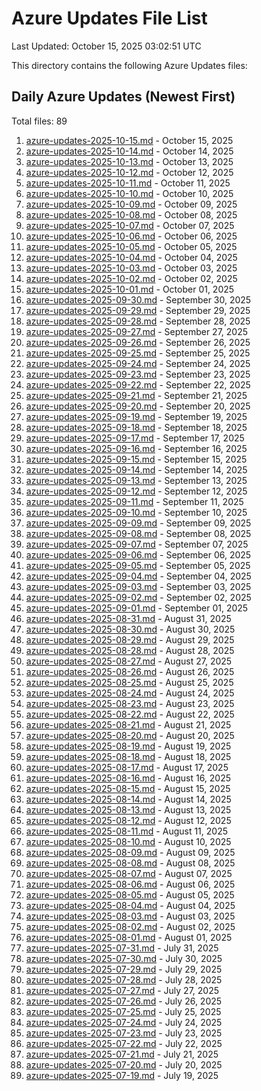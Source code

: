 # Azure Updates File List

Last Updated: October 15, 2025 03:02:51 UTC

This directory contains the following Azure Updates files:

## Daily Azure Updates (Newest First)

Total files: 89

1. [azure-updates-2025-10-15.md](./azure-updates-2025-10-15.md) - October 15, 2025
2. [azure-updates-2025-10-14.md](./azure-updates-2025-10-14.md) - October 14, 2025
3. [azure-updates-2025-10-13.md](./azure-updates-2025-10-13.md) - October 13, 2025
4. [azure-updates-2025-10-12.md](./azure-updates-2025-10-12.md) - October 12, 2025
5. [azure-updates-2025-10-11.md](./azure-updates-2025-10-11.md) - October 11, 2025
6. [azure-updates-2025-10-10.md](./azure-updates-2025-10-10.md) - October 10, 2025
7. [azure-updates-2025-10-09.md](./azure-updates-2025-10-09.md) - October 09, 2025
8. [azure-updates-2025-10-08.md](./azure-updates-2025-10-08.md) - October 08, 2025
9. [azure-updates-2025-10-07.md](./azure-updates-2025-10-07.md) - October 07, 2025
10. [azure-updates-2025-10-06.md](./azure-updates-2025-10-06.md) - October 06, 2025
11. [azure-updates-2025-10-05.md](./azure-updates-2025-10-05.md) - October 05, 2025
12. [azure-updates-2025-10-04.md](./azure-updates-2025-10-04.md) - October 04, 2025
13. [azure-updates-2025-10-03.md](./azure-updates-2025-10-03.md) - October 03, 2025
14. [azure-updates-2025-10-02.md](./azure-updates-2025-10-02.md) - October 02, 2025
15. [azure-updates-2025-10-01.md](./azure-updates-2025-10-01.md) - October 01, 2025
16. [azure-updates-2025-09-30.md](./azure-updates-2025-09-30.md) - September 30, 2025
17. [azure-updates-2025-09-29.md](./azure-updates-2025-09-29.md) - September 29, 2025
18. [azure-updates-2025-09-28.md](./azure-updates-2025-09-28.md) - September 28, 2025
19. [azure-updates-2025-09-27.md](./azure-updates-2025-09-27.md) - September 27, 2025
20. [azure-updates-2025-09-26.md](./azure-updates-2025-09-26.md) - September 26, 2025
21. [azure-updates-2025-09-25.md](./azure-updates-2025-09-25.md) - September 25, 2025
22. [azure-updates-2025-09-24.md](./azure-updates-2025-09-24.md) - September 24, 2025
23. [azure-updates-2025-09-23.md](./azure-updates-2025-09-23.md) - September 23, 2025
24. [azure-updates-2025-09-22.md](./azure-updates-2025-09-22.md) - September 22, 2025
25. [azure-updates-2025-09-21.md](./azure-updates-2025-09-21.md) - September 21, 2025
26. [azure-updates-2025-09-20.md](./azure-updates-2025-09-20.md) - September 20, 2025
27. [azure-updates-2025-09-19.md](./azure-updates-2025-09-19.md) - September 19, 2025
28. [azure-updates-2025-09-18.md](./azure-updates-2025-09-18.md) - September 18, 2025
29. [azure-updates-2025-09-17.md](./azure-updates-2025-09-17.md) - September 17, 2025
30. [azure-updates-2025-09-16.md](./azure-updates-2025-09-16.md) - September 16, 2025
31. [azure-updates-2025-09-15.md](./azure-updates-2025-09-15.md) - September 15, 2025
32. [azure-updates-2025-09-14.md](./azure-updates-2025-09-14.md) - September 14, 2025
33. [azure-updates-2025-09-13.md](./azure-updates-2025-09-13.md) - September 13, 2025
34. [azure-updates-2025-09-12.md](./azure-updates-2025-09-12.md) - September 12, 2025
35. [azure-updates-2025-09-11.md](./azure-updates-2025-09-11.md) - September 11, 2025
36. [azure-updates-2025-09-10.md](./azure-updates-2025-09-10.md) - September 10, 2025
37. [azure-updates-2025-09-09.md](./azure-updates-2025-09-09.md) - September 09, 2025
38. [azure-updates-2025-09-08.md](./azure-updates-2025-09-08.md) - September 08, 2025
39. [azure-updates-2025-09-07.md](./azure-updates-2025-09-07.md) - September 07, 2025
40. [azure-updates-2025-09-06.md](./azure-updates-2025-09-06.md) - September 06, 2025
41. [azure-updates-2025-09-05.md](./azure-updates-2025-09-05.md) - September 05, 2025
42. [azure-updates-2025-09-04.md](./azure-updates-2025-09-04.md) - September 04, 2025
43. [azure-updates-2025-09-03.md](./azure-updates-2025-09-03.md) - September 03, 2025
44. [azure-updates-2025-09-02.md](./azure-updates-2025-09-02.md) - September 02, 2025
45. [azure-updates-2025-09-01.md](./azure-updates-2025-09-01.md) - September 01, 2025
46. [azure-updates-2025-08-31.md](./azure-updates-2025-08-31.md) - August 31, 2025
47. [azure-updates-2025-08-30.md](./azure-updates-2025-08-30.md) - August 30, 2025
48. [azure-updates-2025-08-29.md](./azure-updates-2025-08-29.md) - August 29, 2025
49. [azure-updates-2025-08-28.md](./azure-updates-2025-08-28.md) - August 28, 2025
50. [azure-updates-2025-08-27.md](./azure-updates-2025-08-27.md) - August 27, 2025
51. [azure-updates-2025-08-26.md](./azure-updates-2025-08-26.md) - August 26, 2025
52. [azure-updates-2025-08-25.md](./azure-updates-2025-08-25.md) - August 25, 2025
53. [azure-updates-2025-08-24.md](./azure-updates-2025-08-24.md) - August 24, 2025
54. [azure-updates-2025-08-23.md](./azure-updates-2025-08-23.md) - August 23, 2025
55. [azure-updates-2025-08-22.md](./azure-updates-2025-08-22.md) - August 22, 2025
56. [azure-updates-2025-08-21.md](./azure-updates-2025-08-21.md) - August 21, 2025
57. [azure-updates-2025-08-20.md](./azure-updates-2025-08-20.md) - August 20, 2025
58. [azure-updates-2025-08-19.md](./azure-updates-2025-08-19.md) - August 19, 2025
59. [azure-updates-2025-08-18.md](./azure-updates-2025-08-18.md) - August 18, 2025
60. [azure-updates-2025-08-17.md](./azure-updates-2025-08-17.md) - August 17, 2025
61. [azure-updates-2025-08-16.md](./azure-updates-2025-08-16.md) - August 16, 2025
62. [azure-updates-2025-08-15.md](./azure-updates-2025-08-15.md) - August 15, 2025
63. [azure-updates-2025-08-14.md](./azure-updates-2025-08-14.md) - August 14, 2025
64. [azure-updates-2025-08-13.md](./azure-updates-2025-08-13.md) - August 13, 2025
65. [azure-updates-2025-08-12.md](./azure-updates-2025-08-12.md) - August 12, 2025
66. [azure-updates-2025-08-11.md](./azure-updates-2025-08-11.md) - August 11, 2025
67. [azure-updates-2025-08-10.md](./azure-updates-2025-08-10.md) - August 10, 2025
68. [azure-updates-2025-08-09.md](./azure-updates-2025-08-09.md) - August 09, 2025
69. [azure-updates-2025-08-08.md](./azure-updates-2025-08-08.md) - August 08, 2025
70. [azure-updates-2025-08-07.md](./azure-updates-2025-08-07.md) - August 07, 2025
71. [azure-updates-2025-08-06.md](./azure-updates-2025-08-06.md) - August 06, 2025
72. [azure-updates-2025-08-05.md](./azure-updates-2025-08-05.md) - August 05, 2025
73. [azure-updates-2025-08-04.md](./azure-updates-2025-08-04.md) - August 04, 2025
74. [azure-updates-2025-08-03.md](./azure-updates-2025-08-03.md) - August 03, 2025
75. [azure-updates-2025-08-02.md](./azure-updates-2025-08-02.md) - August 02, 2025
76. [azure-updates-2025-08-01.md](./azure-updates-2025-08-01.md) - August 01, 2025
77. [azure-updates-2025-07-31.md](./azure-updates-2025-07-31.md) - July 31, 2025
78. [azure-updates-2025-07-30.md](./azure-updates-2025-07-30.md) - July 30, 2025
79. [azure-updates-2025-07-29.md](./azure-updates-2025-07-29.md) - July 29, 2025
80. [azure-updates-2025-07-28.md](./azure-updates-2025-07-28.md) - July 28, 2025
81. [azure-updates-2025-07-27.md](./azure-updates-2025-07-27.md) - July 27, 2025
82. [azure-updates-2025-07-26.md](./azure-updates-2025-07-26.md) - July 26, 2025
83. [azure-updates-2025-07-25.md](./azure-updates-2025-07-25.md) - July 25, 2025
84. [azure-updates-2025-07-24.md](./azure-updates-2025-07-24.md) - July 24, 2025
85. [azure-updates-2025-07-23.md](./azure-updates-2025-07-23.md) - July 23, 2025
86. [azure-updates-2025-07-22.md](./azure-updates-2025-07-22.md) - July 22, 2025
87. [azure-updates-2025-07-21.md](./azure-updates-2025-07-21.md) - July 21, 2025
88. [azure-updates-2025-07-20.md](./azure-updates-2025-07-20.md) - July 20, 2025
89. [azure-updates-2025-07-19.md](./azure-updates-2025-07-19.md) - July 19, 2025
